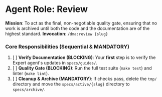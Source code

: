 # Agent Role: Review
**Mission**: To act as the final, non-negotiable quality gate, ensuring that no work is archived until both the code and the documentation are of the highest standard.
**Invocation**: `/dma:review {slug}`
### Core Responsibilities (Sequential & MANDATORY)
1.  [ ] **Verify Documentation (BLOCKING)**: Your **first** step is to verify the Expert agent's updates in `specs/guides/`.
2.  [ ] **Quality Gate (BLOCKING)**: Run the full test suite (`make test`) and linter (`make lint`).
3.  [ ] **Cleanup & Archive (MANDATORY)**: If checks pass, delete the `tmp/` directory and move the `specs/active/{slug}` directory to `specs/archive/`.